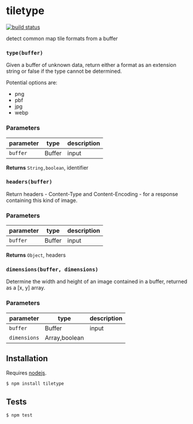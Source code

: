 # tiletype

[![build status](https://secure.travis-ci.org/mapbox/tiletype.png)](http://travis-ci.org/mapbox/tiletype)

detect common map tile formats from a buffer


### `type(buffer)`

Given a buffer of unknown data, return either a format as an extension
string or false if the type cannot be determined.

Potential options are:

* png
* pbf
* jpg
* webp


### Parameters

| parameter | type   | description |
| --------- | ------ | ----------- |
| `buffer`  | Buffer | input       |



**Returns** `String,boolean`, identifier


### `headers(buffer)`

Return headers - Content-Type and Content-Encoding -
for a response containing this kind of image.


### Parameters

| parameter | type   | description |
| --------- | ------ | ----------- |
| `buffer`  | Buffer | input       |



**Returns** `Object`, headers


### `dimensions(buffer, dimensions)`

Determine the width and height of an image contained in a buffer,
returned as a [x, y] array.


### Parameters

| parameter    | type           | description |
| ------------ | -------------- | ----------- |
| `buffer`     | Buffer         | input       |
| `dimensions` | Array\,boolean |             |


## Installation

Requires [nodejs](http://nodejs.org/).

```sh
$ npm install tiletype
```

## Tests

```sh
$ npm test
```



